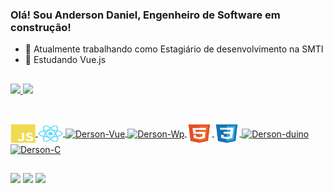 ### Olá! Sou Anderson Daniel, Engenheiro de Software em construção!



- 🔭 Atualmente trabalhando como Estagiário de desenvolvimento na SMTI
- 🌱 Estudando Vue.js
##

<div > <!-- align="center" -->
 
  <a href="https://github.com/antiderson">
  <img height="180em" src="https://github-readme-stats.vercel.app/api?username=antiderson&show_icons=true&theme=dark&include_all_commits=true&count_private=true"/>
  <img height="180em" src="https://github-readme-stats.vercel.app/api/top-langs/?username=antiderson&layout=compact&langs_count=7&theme=dark"/>
</div>
  
##
<div style="display: inline_block"><br>
  <img align="center" alt="Derson-Js" height="30" width="40" src="https://raw.githubusercontent.com/devicons/devicon/master/icons/javascript/javascript-plain.svg">
  <img align="center" alt="Derson-React" height="30" width="40" src="https://raw.githubusercontent.com/devicons/devicon/master/icons/react/react-original.svg">
  <img align="center" alt="Derson-Vue" height="30" width="40"src="https://cdn.jsdelivr.net/gh/devicons/devicon/icons/vuejs/vuejs-original.svg">
  <img align="center" alt="Derson-Wp" height="30" width="40"src="https://cdn.jsdelivr.net/gh/devicons/devicon/icons/wordpress/wordpress-plain.svg" >
  <img align="center" alt="Derson-HTML" height="30" width="40" src="https://raw.githubusercontent.com/devicons/devicon/master/icons/html5/html5-original.svg">
  <img align="center" alt="Derson-CSS" height="30" width="40" src="https://raw.githubusercontent.com/devicons/devicon/master/icons/css3/css3-original.svg">
  <img align="center" alt="Derson-duino" height="30" width="40" src="https://cdn.jsdelivr.net/gh/devicons/devicon/icons/arduino/arduino-original.svg">
  <img align="center" alt="Derson-C" height="30" width="40" src="https://cdn.jsdelivr.net/gh/devicons/devicon/icons/c/c-original.svg"> 
</div>
  
  ##
 
<div> 
  <a href="https://instagram.com/rafaballerini" target="_blank"><img src="https://img.shields.io/badge/-Instagram-%23E4405F?style=for-the-badge&logo=instagram&logoColor=white" target="_blank"></a>
  <a href = "mailto:andersondaniel.adfa@gmail.com"><img src="https://img.shields.io/badge/-Gmail-%23333?style=for-the-badge&logo=gmail&logoColor=white" target="_blank"></a>
  <a href="https://www.linkedin.com/in/anderson-daniel-850a53202" target="_blank"><img src="https://img.shields.io/badge/-LinkedIn-%230077B5?style=for-the-badge&logo=linkedin&logoColor=white" target="_blank"></a> 
 
</div>
